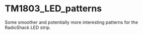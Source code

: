 TM1803_LED_patterns
===================

Some smoother and potentially more interesting patterns for the RadioShack LED strip.
